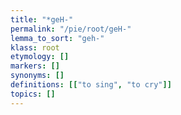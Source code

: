 ```yaml
---
title: "*geH-"
permalink: "/pie/root/geH-"
lemma_to_sort: "geh-"
klass: root
etymology: []
markers: []
synonyms: []
definitions: [["to sing", "to cry"]]
topics: []
---
```

